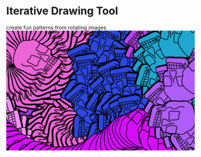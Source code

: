 # Iterative Drawing Tool
create fun patterns from rotating images 
![](https://github.com/xmeatballx/skullbrush/blob/master/Screen%20Shot%202020-04-01%20at%2011.19.56%20PM.png)
